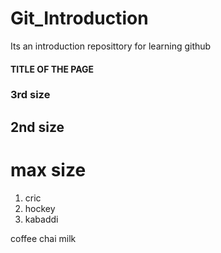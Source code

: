 # Git_Introduction
Its an introduction reposittory for learning github

#### TITLE OF THE PAGE
### 3rd size
## 2nd size
# max size


1. cric
2. hockey
3. kabaddi


 coffee
 chai
 milk

